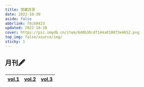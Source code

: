 ```yaml
---
title: 馆藏目录
date: 2022-10-30
aside: false
abbrlink: f8cb0423
updated: 2022-10-30
cover: https://pic.imgdb.cn/item/640b30cdf144a010073e4652.png
top_img: false/source/img/
sticky: 1
---
```




## 月刊🖋️

| [vol.1](https://arrietty-fly.github.io/月刊/2405) | [vol.2](https://arrietty-fly.github.io/月刊/2406) | [vol.3](https://arrietty-fly.github.io/月刊/2407) |
| :-----------------------------------------------: | :-----------------------------------------------: | :-----------------------------------------------: |


